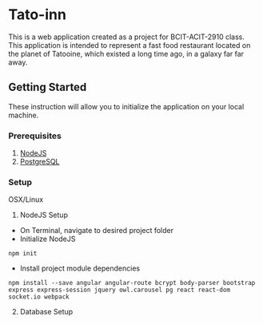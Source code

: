 # Tato-inn

This is a web application created as a project for BCIT-ACIT-2910 class. This application is intended to represent a fast food restaurant located on the planet of Tatooine, which existed a long time ago, in a galaxy far far away.

## Getting Started

These instruction will allow you to initialize the application on your local machine.

### Prerequisites

1. [NodeJS](https://nodejs.org/en/)
2. [PostgreSQL](https://www.postgresql.org/)

### Setup

OSX/Linux

1. NodeJS Setup
* On Terminal, navigate to desired project folder
* Initialize NodeJS

```
npm init
```

* Install project module dependencies

```
npm install --save angular angular-route bcrypt body-parser bootstrap express express-session jquery owl.carousel pg react react-dom socket.io webpack
```

2. Database Setup


<!-- 

TEMPLATE

## Running the tests

Explain how to run the automated tests for this system

### Break down into end to end tests

Explain what these tests test and why

```
Give an example
```

### And coding style tests

Explain what these tests test and why

```
Give an example
```

## Deployment

Add additional notes about how to deploy this on a live system

## Built With

* [Dropwizard](http://www.dropwizard.io/1.0.2/docs/) - The web framework used
* [Maven](https://maven.apache.org/) - Dependency Management
* [ROME](https://rometools.github.io/rome/) - Used to generate RSS Feeds

## Contributing

Please read [CONTRIBUTING.md](https://gist.github.com/PurpleBooth/b24679402957c63ec426) for details on our code of conduct, and the process for submitting pull requests to us.

## Versioning

We use [SemVer](http://semver.org/) for versioning. For the versions available, see the [tags on this repository](https://github.com/your/project/tags). 

## Authors

* **Billie Thompson** - *Initial work* - [PurpleBooth](https://github.com/PurpleBooth)

See also the list of [contributors](https://github.com/your/project/contributors) who participated in this project.

## License

This project is licensed under the MIT License - see the [LICENSE.md](LICENSE.md) file for details

## Acknowledgments

* Hat tip to anyone who's code was used
* Inspiration
* etc

 -->